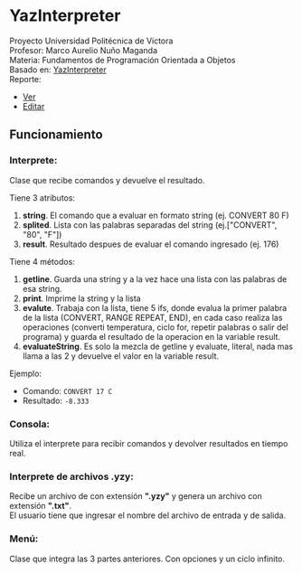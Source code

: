 # YazInterpreter
Proyecto Universidad Politécnica de Victora  
Profesor: Marco Aurelio Nuño Maganda  
Materia: Fundamentos de Programación Orientada a Objetos  
Basado en: [YazInterpreter](https://courses.cs.washington.edu/courses/cse142/20wi/homework/6/assign6.pdf)  
Reporte:  
* [Ver](https://www.overleaf.com/read/ybxgbvpctzbg)  
* [Editar](https://www.overleaf.com/3137935175qcthrzcqdjsc)  

## Funcionamiento  

### Interprete:  
Clase que recibe comandos y devuelve el resultado.

Tiene 3 atributos:
1. **string**. El comando que a evaluar en formato string (ej. CONVERT 80 F)
2. **splited**. Lista con las palabras separadas del string (ej.["CONVERT", "80", "F"])
3. **result**. Resultado despues de evaluar el comando ingresado (ej. 176)  

Tiene 4 métodos:
1. **getline**. Guarda una string y a la vez hace una lista con las palabras de esa string.
2. **print**. Imprime la string y la lista
3. **evalute**. Trabaja con la lista, tiene 5 ifs, donde evalua la primer palabra de la lista (CONVERT, RANGE REPEAT, END), en cada caso realiza las operaciones (converti temperatura, ciclo for, repetir palabras o salir del programa) y guarda el resultado de la operacion en la variable result.
4. **evaluateString**. Es solo la mezcla de getline y evaluate, literal, nada mas llama a las 2 y devuelve el valor en la variable result.  

Ejemplo:  
* Comando: `CONVERT 17 C`  
* Resultado: `-8.333`  

### Consola:  
Utiliza el interprete para recibir comandos y devolver resultados en tiempo real.  

### Interprete de archivos .yzy:  
Recibe un archivo de con extensión **".yzy"** y genera un archivo con extensión **".txt"**.  
El usuario tiene que ingresar el nombre del archivo de entrada y de salida.

### Menú:  
Clase que integra las 3 partes anteriores. Con opciones y un ciclo infinito.  
